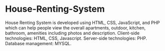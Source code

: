 # House-Renting-System
House Renting System is developed using HTML, CSS, JavaScript, and PHP which can help people view the overall apartments, outdoor, kitchen, bathroom, amenities including photos and description. Client-side technologies: HTML, CSS, Javascript. Server-side technologies: PHP. Database management: MYSQL.
